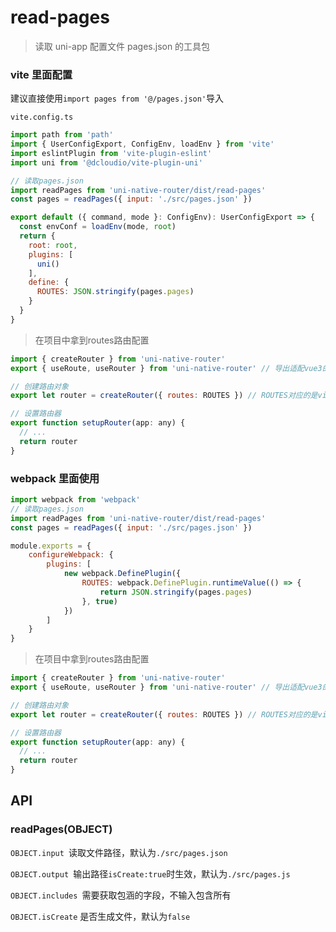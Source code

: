 # read-pages

> 读取 uni-app 配置文件 pages.json 的工具包

### vite 里面配置

建议直接使用`import pages from '@/pages.json'`导入

`vite.config.ts`

```js
import path from 'path'
import { UserConfigExport, ConfigEnv, loadEnv } from 'vite'
import eslintPlugin from 'vite-plugin-eslint'
import uni from '@dcloudio/vite-plugin-uni'

// 读取pages.json
import readPages from 'uni-native-router/dist/read-pages'
const pages = readPages({ input: './src/pages.json' })

export default ({ command, mode }: ConfigEnv): UserConfigExport => {
  const envConf = loadEnv(mode, root)
  return {
    root: root,
    plugins: [
      uni()
    ],
    define: {
      ROUTES: JSON.stringify(pages.pages)
    }
  }
}

```

> 在项目中拿到routes路由配置

```js
import { createRouter } from 'uni-native-router'
export { useRoute, useRouter } from 'uni-native-router' // 导出适配vue3的hooks获取路由钩子方法

// 创建路由对象
export let router = createRouter({ routes: ROUTES }) // ROUTES对应的是vite define配置里面的ROUTES

// 设置路由器
export function setupRouter(app: any) {
  // ...
  return router
}
```



### webpack 里面使用

```js
import webpack from 'webpack'
// 读取pages.json
import readPages from 'uni-native-router/dist/read-pages'
const pages = readPages({ input: './src/pages.json' })

module.exports = {
	configureWebpack: {
		plugins: [
			new webpack.DefinePlugin({
				ROUTES: webpack.DefinePlugin.runtimeValue(() => {
					return JSON.stringify(pages.pages)
				}, true)
			})
		]
	}
}
```

> 在项目中拿到routes路由配置

```js
import { createRouter } from 'uni-native-router'
export { useRoute, useRouter } from 'uni-native-router' // 导出适配vue3的hooks获取路由钩子方法

// 创建路由对象
export let router = createRouter({ routes: ROUTES }) // ROUTES对应的是vite define配置里面的ROUTES

// 设置路由器
export function setupRouter(app: any) {
  // ...
  return router
}
```

### 

## API

### readPages(OBJECT)

`OBJECT.input `读取文件路径，默认为`./src/pages.json`

`OBJECT.output `输出路径`isCreate:true`时生效，默认为`./src/pages.js`

`OBJECT.includes `需要获取包涵的字段，不输入包含所有

`OBJECT.isCreate` 是否生成文件，默认为`false`